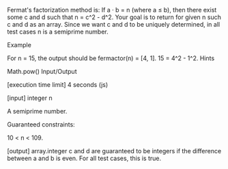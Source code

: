 Fermat's factorization method is: If a · b = n (where a ≤ b), then there exist some c and d such that n = c^2 - d^2. Your goal is to return for given n such c and d as an array. Since we want c and d to be uniquely determined, in all test cases n is a semiprime number.

Example

For n = 15, the output should be fermactor(n) = [4, 1]. 15 = 4^2 - 1^2.
Hints

Math.pow()
Input/Output

[execution time limit] 4 seconds (js)

[input] integer n

A semiprime number.

Guaranteed constraints:

10 < n < 109.

[output] array.integer
c and d are guaranteed to be integers if the difference between a and b is even. For all test cases, this is true.